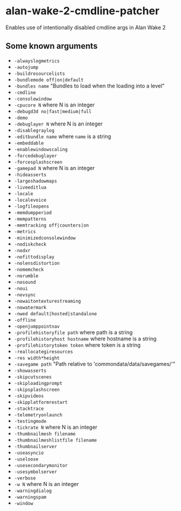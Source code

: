 # alan-wake-2-cmdline-patcher
Enables use of intentionally disabled cmdline args in Alan Wake 2

## Some known arguments
* `-alwayslogmetrics`
* `-autojump`
* `-buildresourcelists`
* `-bundlemode off|on|default`
* `-bundles name` "Bundles to load when the loading into a level"
* `-cmdline`
* `-consolewindow`
* `-cpucore N` where N is an integer
* `-debugd3d no|fast|medium|full`
* `-demo`
* `-debuglayer N` where N is an integer
* `-disablegraylog`
* `-editbundle name` where `name` is a string
* `-embeddable`
* `-enablewindowscaling`
* `-forcedebuglayer`
* `-forcesplashscreen`
* `-gamepad N` where N is an integer
* `-hideasserts`
* `-largeshadowmaps`
* `-liveeditlua`
* `-locale`
* `-localevoice`
* `-logfileopens`
* `-memdumpperiod`
* `-mempatterns`
* `-memtracking off|counters|on`
* `-metrics`
* `-minimizedconsolewindow`
* `-nodiskcheck`
* `-nodxr`
* `-nofittodisplay`
* `-nolensdistortion`
* `-nomemcheck`
* `-norumble`
* `-nosound`
* `-noui`
* `-novsync`
* `-nowaitontexturestreaming`
* `-nowatermark`
* `-nwed default|hosted|standalone`
* `-offline`
* `-openjumppointnav`
* `-profilehistoryfile path` where path is a string
* `-profilehistoryhost hostname` where hostname is a string
* `-profilehistorytoken token` where token is a string
* `-reallocategiresources`
* `-res width*height`
* `-savegame path` "Path relative to 'commondata/data/savegames/'" 
* `-showasserts`
* `-skipcutscenes`
* `-skiploadingprompt`
* `-skipsplashscreen`
* `-skipvideos`
* `-skipplatformrestart`
* `-stacktrace`
* `-telemetryonlaunch`
* `-testingmode`
* `-tickrate N` where N is an integer
* `-thumbnailmesh filename`
* `-thumbnailmeshlistfile filename`
* `-thumbnailserver`
* `-useasyncio`
* `-useloose`
* `-usesecondarymonitor`
* `-usesymbolserver`
* `-verbose`
* `-w N` where N is an integer
* `-warningdialog`
* `-warningspam`
* `-window`
